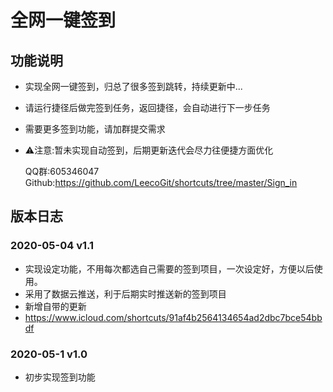 # 全网一键签到

## 功能说明

* 实现全网一键签到，归总了很多签到跳转，持续更新中...
* 请运行捷径后做完签到任务，返回捷径，会自动进行下一步任务
* 需要更多签到功能，请加群提交需求
* ⚠️注意:暂未实现自动签到，后期更新迭代会尽力往便捷方面优化

  QQ群:605346047
  Github:https://github.com/LeecoGit/shortcuts/tree/master/Sign_in

## 版本日志

### 2020-05-04 v1.1
* 实现设定功能，不用每次都选自己需要的签到项目，一次设定好，方便以后使用。
* 采用了数据云推送，利于后期实时推送新的签到项目
* 新增自带的更新
* https://www.icloud.com/shortcuts/91af4b2564134654ad2dbc7bce54bbdf

### 2020-05-1 v1.0
* 初步实现签到功能

